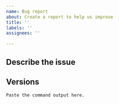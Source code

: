 ```yaml
---
name: Bug report
about: Create a report to help us improve
title: ''
labels: ''
assignees: ''

---
```


## Describe the issue
<!-- Describe your issue here -->

## Versions
<!--
In general, please make sure you are using the latest versions of software when reporting an issue. If you are not using the latest JupyterLab, please be sure to install the right labextension: https://github.com/matplotlib/ipympl#install-an-old-jupyterlab-extension

Please include the result of the following command, which will print out the version of python, ipympl and the Jupyter ecosystem.

```bash
python -c "import sys; print('\n',sys.version); import ipympl; print('ipympl version:', ipympl.__version__)" && jupyter --version && jupyter nbextension list && jupyter labextension list
```
-->
```
Paste the command output here.
```
